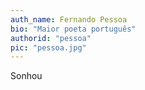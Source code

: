 ```yaml
---
auth_name: Fernando Pessoa
bio: "Maior poeta português"
authorid: "pessoa"
pic: "pessoa.jpg"
---
```


Sonhou